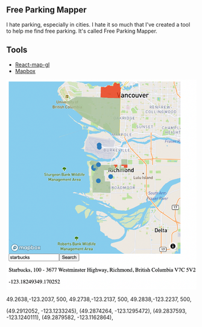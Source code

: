 ## Free Parking Mapper

I hate parking, especially in cities. I hate it so much that I've created a tool to help me find free parking. It's called Free Parking Mapper.

## Tools

- [React-map-gl ](https://visgl.github.io/react-map-gl/)
- [Mapbox](https://docs.mapbox.com/mapbox-gl-js/guides/)

![current](src/images/current-image.png)

49.2638,-123.2037, 500, 
49.2738,-123.2137, 500, 
49.2838,-123.2237, 500,

(49.2912052, -123.1233245),
(49.2874264, -123.1295472),
(49.2837593, -123.1240111),
(49.2879582, -123.1162864),
